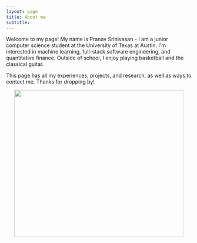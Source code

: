 ```yaml
---
layout: page
title: About me
subtitle: 
---
```


Welcome to my page! My name is Pranav Srinivasan - I am a junior computer science student at the University of Texas at Austin. I'm interested in machine learning, full-stack software engineering, and quantitative finance. Outside of school, I enjoy playing basketball and the classical guitar.

This page has all my experiences, projects, and research, as well as ways to contact me. Thanks for dropping by!

<p align="center">
  <img width="460" height="400" src="https://github.com/pranavSrini/pranavSrini.github.io/assets/26912795/384b16f5-6eaf-47ab-a2f1-01e731a845fc">
</p>


